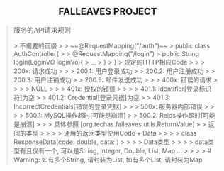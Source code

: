 ## <center>FALLEAVES PROJECT</center>

> <p style="font-size: 15px;">服务的API请求规则</p>
> > 不需要的前缀
> >
> >     ~~@RequestMapping("/auth")~~
> >		public class AuthController{
> >		
> >			@RequestMapping("/login")
> >			public String login(LoginVO loginVo){
> >				...
> >			}
> >		}
> > 规定的HTTP相应Code
> >
> > > 200x: 请求成功
> >
> > >     200.1: 用户登录成功
> > >     200.2: 用户注册成功
> > >     200.3: 用户注销成功
> > >     200.9: 邮件发送成功
> >
> > > 400x: 错误的请求
> > >
> > >     NULL
> >
> > > 401x: 授权的错误
> > > 
> > >     401.1: Identifier[登录标识符]为空
> > >     401.2: Credential[登录凭据]为空
> > >     401.3: IncorrectCredentials[错误的登录凭据]
> >
> > > 500x: 服务器内部错误
> > > 
> > >     500.1: MySQL操作超时[可能是崩溃]
> > >     500.2: Reids操作超时[可能是崩溃]
> > 
> > > 具体参照 [org.techas.falleaves.utils.ReturnValue]
> > 
> > 返回的类型
> > > 
> > > 通用的返回类型使用Code + Data
> > >
> > >     class ResponseData(code: double, data: <T extends Objcet>) 
> > > 
> > > Data类型
> > >      
> > >     data类型有且仅有一个, 可以是String, Integer, Double, List<?>, Map<?, ?> ...
> > >
> > >     # Warning: 如有多个String, 请封装为List, 如有多个List, 请封装为Map
